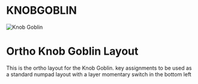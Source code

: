 # KNOBGOBLIN

![Knob Goblin](https://i.imgur.com/JCmj4Is.jpg)

# Ortho Knob Goblin Layout

This is the ortho layout for the Knob Goblin. key assignments to be used as a standard numpad layout
with a layer momentary switch in the bottom left